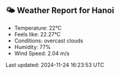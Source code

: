 <!-- WEATHER-START -->
## 🌤 Weather Report for Hanoi

- Temperature: 22°C
- Feels like: 22.27°C
- Conditions: overcast clouds
- Humidity: 77%
- Wind Speed: 2.04 m/s

Last updated: 2024-11-24 16:23:53 UTC
<!-- WEATHER-END -->
